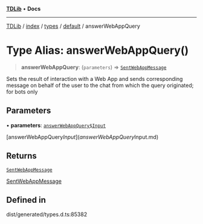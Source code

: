 [**TDLib**](../../../../../../README.md) • **Docs**

***

[TDLib](../../../../../../modules.md) / [index](../../../../../README.md) / [types](../../../README.md) / [default](../README.md) / answerWebAppQuery

# Type Alias: answerWebAppQuery()

> **answerWebAppQuery**: (`parameters`) => [`SentWebAppMessage`](SentWebAppMessage-1.md)

Sets the result of interaction with a Web App and sends corresponding message on behalf of the user to the chat from which the query originated; for bots only

## Parameters

• **parameters**: [`answerWebAppQuery$Input`](answerWebAppQuery$Input.md)

[answerWebAppQuery$Input](answerWebAppQuery$Input.md)

## Returns

[`SentWebAppMessage`](SentWebAppMessage-1.md)

[SentWebAppMessage](SentWebAppMessage-1.md)

## Defined in

dist/generated/types.d.ts:85382
